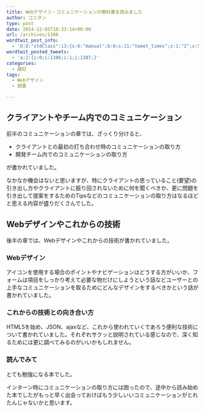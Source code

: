 ```yaml
---
title: Webデザイン・コミュニケーションの教科書を読みました
author: コニタン
type: post
date: 2014-12-05T18:33:14+00:00
url: /archives/1380
wordtwit_post_info:
  - 'O:8:"stdClass":13:{s:6:"manual";b:0;s:11:"tweet_times";s:1:"2";s:5:"delay";s:2:"15";s:7:"enabled";s:1:"1";s:10:"separation";s:3:"270";s:7:"version";s:3:"3.7";s:14:"tweet_template";b:0;s:6:"status";i:2;s:6:"result";a:0:{}s:13:"tweet_counter";i:3;s:13:"tweet_log_ids";a:2:{i:0;i:1386;i:1;i:1387;}s:9:"hash_tags";a:0:{}s:8:"accounts";a:1:{i:0;s:6:"skd_nw";}}'
wordtwit_posted_tweets:
  - 'a:2:{i:0;i:1386;i:1;i:1387;}'
categories:
  - 雑記
tags:
  - Webデザイン
  - 読書

---
```

## クライアントやチーム内でのコミュニケーション

前半のコミュニケーションの章では、ざっくり分けると、

  * クライアントとの最初の打ち合わせ時のコミュニケーションの取り方
  * 開発チーム内でのコミュニケーションの取り方

が書かれていました。

なかなか機会はないと思いますが、特にクライアントの思っていること(要望)の引き出し方やクライアントに振り回されないために何を聞くべきか、更に問題を引き出して提案をするためのTipsなどのコミュニケーションの取り方はなるほどと思える内容が盛りだくさんでした。

## Webデザインやこれからの技術

後半の章では、Webデザインやこれからの技術が書かれていました。

### Webデザイン

アイコンを使用する場合のポイントやナビゲーションはどうする方がいいか、フォームは項目をしっかり考えて必要な物だけにしようという話などユーザーとの上手なコミュニケーションを取るためにどんなデザインをするべきかという話が書かれていました。

### これからの技術との向き合い方

HTML5を始め、JSON、ajaxなど、これから使われていくであろう便利な技術について書かれていました。それぞれサクッと説明されている感じなので、深く知るためには更に調べてみるのがいいかもしれません。

### 読んでみて

とても勉強になる本でした。
  
インターン時にコミュニケーションの取り方には困ったので、途中から読み始めた本でしたがもっと早く出会っておけばもう少しいいコミュニケーションがとれたんじゃないかと思います。